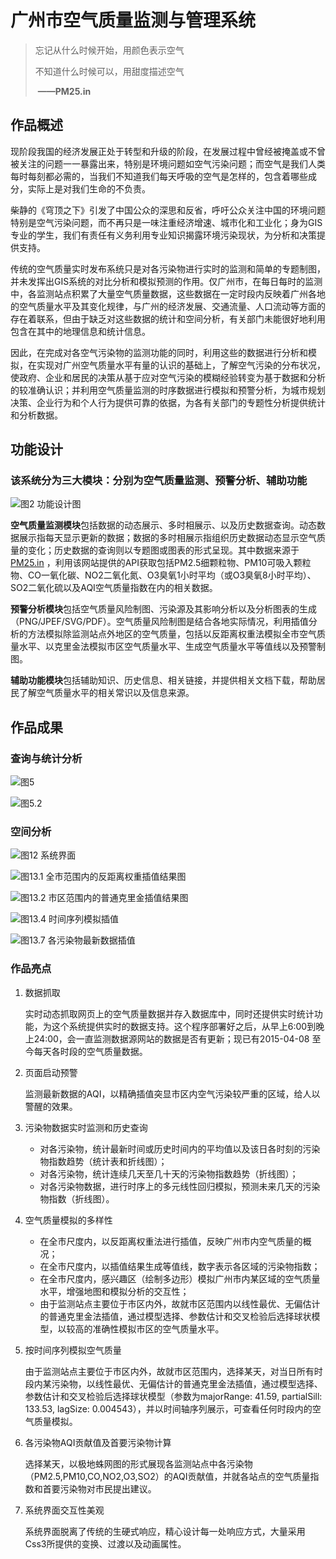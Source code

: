 # 广州市空气质量监测与管理系统

> 忘记从什么时候开始，用颜色表示空气
>
> 不知道什么时候可以，用甜度描述空气
>
> ​                                                                  **——PM25.in**

## 作品概述

现阶段我国的经济发展正处于转型和升级的阶段，在发展过程中曾经被掩盖或不曾被关注的问题一一暴露出来，特别是环境问题如空气污染问题；而空气是我们人类每时每刻都必需的，当我们不知道我们每天呼吸的空气是怎样的，包含着哪些成分，实际上是对我们生命的不负责。

柴静的《穹顶之下》引发了中国公众的深思和反省，呼吁公众关注中国的环境问题特别是空气污染问题，而不再只是一味注重经济增速、城市化和工业化；身为GIS专业的学生，我们有责任有义务利用专业知识揭露环境污染现状，为分析和决策提供支持。

传统的空气质量实时发布系统只是对各污染物进行实时的监测和简单的专题制图，并未发挥出GIS系统的对比分析和模拟预测的作用。仅广州市，在每日每时的监测中，各监测站点积累了大量空气质量数据，这些数据在一定时段内反映着广州各地的空气质量水平及其变化规律，与广州的经济发展、交通流量、人口流动等方面的存在着联系，但由于缺乏对这些数据的统计和空间分析，有关部门未能很好地利用包含在其中的地理信息和统计信息。

因此，在完成对各空气污染物的监测功能的同时，利用这些的数据进行分析和模拟，在实现对广州空气质量水平有量的认识的基础上，了解空气污染的分布状况，使政府、企业和居民的决策从基于应对空气污染的模糊经验转变为基于数据和分析的较准确认识；并利用空气质量监测的时序数据进行模拟和预警分析，为城市规划决策、企业行为和个人行为提供可靠的依据，为各有关部门的专题性分析提供统计和分析数据。

## 功能设计

### 该系统分为三大模块：分别为空气质量监测、预警分析、辅助功能

![图2 功能设计图](images/图2.png)

**空气质量监测模块**包括数据的动态展示、多时相展示、以及历史数据查询。动态数据展示指每天显示更新的数据；数据的多时相展示指组织历史数据动态显示空气质量的变化；历史数据的查询则以专题图或图表的形式呈现。其中数据来源于[PM25.in](http://www.pm25.in/guangzhou) ，利用该网站提供的API获取包括PM2.5细颗粒物、PM10可吸入颗粒物、CO一氧化碳、NO2二氧化氮、O3臭氧1小时平均（或O3臭氧8小时平均）、SO2二氧化硫以及AQI空气质量指数在内的相关数据。

**预警分析模块**包括空气质量风险制图、污染源及其影响分析以及分析图表的生成（PNG/JPEF/SVG/PDF）。空气质量风险制图是结合各地实际情况，利用插值分析的方法模拟除监测站点外地区的空气质量，包括以反距离权重法模拟全市空气质量水平、以克里金法模拟市区空气质量水平、生成空气质量水平等值线以及预警制图。

**辅助功能模块**包括辅助知识、历史信息、相关链接，并提供相关文档下载，帮助居民了解空气质量水平的相关常识以及信息来源。

## 作品成果

### 查询与统计分析

![图5](images/图5.png)

![图5.2](images/图5.2.png)

### 空间分析

![图12 系统界面](images/图12系统界面.png)

![图13.1 全市范围内的反距离权重插值结果图](images/图13.1全市范围内的反距离权重插值结果图.jpg)

![图13.2 市区范围内的普通克里金插值结果图](images/图13.2市区范围内的普通克里金插值结果图.jpg)

![图13.4 时间序列模拟插值](images/图13.4时间序列模拟插值.png)

![图13.7 各污染物最新数据插值](images/图13.7各污染物最新数据插值.jpg)

### 作品亮点

1. 数据抓取

   实时动态抓取网页上的空气质量数据并存入数据库中，同时还提供实时统计功能，为这个系统提供实时的数据支持。这个程序部署好之后，从早上6:00到晚上24:00，会一直监测数据源网站的数据是否有更新；现已有2015-04-08 至今每天各时段的空气质量数据。

2. 页面启动预警

   监测最新数据的AQI，以精确插值突显市区内空气污染较严重的区域，给人以警醒的效果。

3. 污染物数据实时监测和历史查询

   - 对各污染物，统计最新时间或历史时间内的平均值以及该日各时刻的污染物指数趋势（统计表和折线图）；
   - 对各污染物，统计连续几天至几十天的污染物指数趋势（折线图）；
   - 对各污染物数据，进行时序上的多元线性回归模拟，预测未来几天的污染物指数（折线图）。

4. 空气质量模拟的多样性

   - 在全市尺度内，以反距离权重法进行插值，反映广州市内空气质量的概况；
   - 在全市尺度内，以插值结果生成等值线，数字表示各区域的污染物指数；
   - 在全市尺度内，感兴趣区（绘制多边形）模拟广州市内某区域的空气质量水平，增强地图和模拟分析的交互性；
   - 由于监测站点主要位于市区内外，故就市区范围内以线性最优、无偏估计的普通克里金法插值，通过模型选择、参数估计和交叉检验后选择球状模型，以较高的准确性模拟市区的空气质量水平。

5. 按时间序列模拟空气质量

   由于监测站点主要位于市区内外，故就市区范围内，选择某天，对当日所有时段内某污染物，以线性最优、无偏估计的普通克里金法插值，通过模型选择、参数估计和交叉检验后选择球状模型（参数为majorRange: 41.59, partialSill: 133.53, lagSize: 0.004543），并以时间轴序列展示，可查看任何时段内的空气质量模拟。


6. 各污染物AQI贡献值及首要污染物计算

   选择某天，以极地蛛网图的形式展现各监测站点中各污染物（PM2.5,PM10,CO,NO2,O3,SO2）的AQI贡献值，并就各站点的空气质量指数和首要污染物对市民提出建议。


7. 系统界面交互性美观

   系统界面脱离了传统的生硬式响应，精心设计每一处响应方式，大量采用Css3所提供的变换、过渡以及动画属性。
